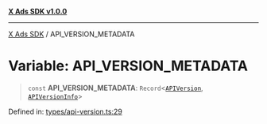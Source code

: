[**X Ads SDK v1.0.0**](../README.md)

***

[X Ads SDK](../globals.md) / API\_VERSION\_METADATA

# Variable: API\_VERSION\_METADATA

> `const` **API\_VERSION\_METADATA**: `Record`\<[`APIVersion`](../enumerations/APIVersion.md), [`APIVersionInfo`](../interfaces/APIVersionInfo.md)\>

Defined in: [types/api-version.ts:29](https://github.com/kage1020/x-ads-sdk/blob/main/src/types/api-version.ts#L29)
